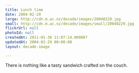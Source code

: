 ```yaml
---
title: Lunch time
date: 2004-02-29
large: http://cdn.m.ac.nz/decade/images/20040229.jpg
small: http://cdn.m.ac.nz/decade/images/small/20040229.jpg
flickrUrl: null
photoId: null
createdAt: 2011-01-30 11:07:14.909087
updatedAt: 2004-02-29 00:00:00
layout: decade-image

---
```

There is nothing like a tasty sandwich crafted on the couch.
